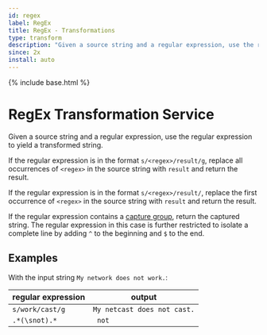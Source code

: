 ```yaml
---
id: regex
label: RegEx
title: RegEx - Transformations
type: transform
description: "Given a source string and a regular expression, use the regular expression to yield a transformed string."
since: 2x
install: auto
---
```


<!-- Attention authors: Do not edit directly. Please add your changes to the appropriate source repository -->

{% include base.html %}

# RegEx Transformation Service

Given a source string and a regular expression, use the regular expression to yield a transformed string.  

If the regular expression is in the format `s/<regex>/result/g`, replace all occurrences of `<regex>` in the source string with `result` and return the result.

If the regular expression is in the format `s/<regex>/result/`, replace the first occurrence of `<regex>` in the source string with `result` and return the result.

If the regular expression contains a [capture group](https://docs.oracle.com/javase/8/docs/api/java/util/regex/Pattern.html#cg), return the captured string.  The regular expression in this case is further restricted to isolate a complete line by adding `^` to the beginning and `$` to the end.

## Examples

With the input string `My network does not work.`:

| regular expression | output |
|--------------------|--------|
| `s/work/cast/g`    | `My netcast does not cast.` |
| `.*(\snot).*`      | ` not` |
